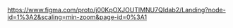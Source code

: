 
https://www.figma.com/proto/j00KpOXJOUTlMNU7QIdab2/Landing?node-id=1%3A2&scaling=min-zoom&page-id=0%3A1